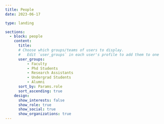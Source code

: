 ```yaml
---
title: People
date: 2023-06-17

type: landing

sections:
  - block: people
    content:
      title: 
      # Choose which groups/teams of users to display.
      #   Edit `user_groups` in each user's profile to add them to one or more of these groups.
      user_groups:
          - Faculty
          - Phd Students
          - Research Assistants
          - Undergrad Students
          - Alumni
      sort_by: Params.role
      sort_ascending: true
    design:
      show_interests: false
      show_role: true
      show_social: true
      show_organizations: true
---
```

